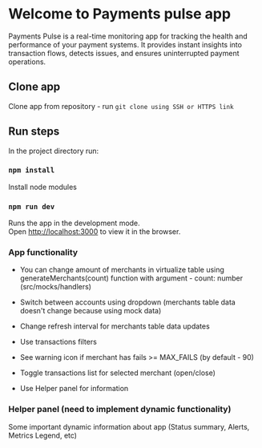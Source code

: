 # Welcome to Payments pulse app

Payments Pulse is a real-time monitoring app for tracking the health and performance of your payment systems. It provides instant insights into transaction flows, detects issues, and ensures uninterrupted payment operations.

## Clone app

Clone app from repository - run `git clone using SSH or HTTPS link`

## Run steps

In the project directory run:

### `npm install`

Install node modules

### `npm run dev`

Runs the app in the development mode.\
Open [http://localhost:3000](http://localhost:3000) to view it in the browser.

### App functionality

- You can change amount of merchants in virtualize table using generateMerchants(count) function with argument - count: number (src/mocks/handlers)

- Switch between accounts using dropdown (merchants table data doesn't change because using mock data)

- Change refresh interval for merchants table data updates

- Use transactions filters

- See warning icon if merchant has fails >= MAX_FAILS (by default - 90)

- Toggle transactions list for selected merchant (open/close)

- Use Helper panel for information

### Helper panel (need to implement dynamic functionality)

Some important dynamic information about app (Status summary, Alerts, Metrics Legend, etc)
